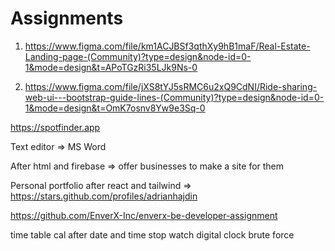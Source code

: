 # Assignments

1. https://www.figma.com/file/km1ACJBSf3qthXy9hB1maF/Real-Estate-Landing-page-(Community)?type=design&node-id=0-1&mode=design&t=APoTGzRi35LJk9Ns-0

1. https://www.figma.com/file/jXS8tYJ5sRMC6u2xQ9CdNI/Ride-sharing-web-ui---bootstrap-guide-lines-(Community)?type=design&node-id=0-1&mode=design&t=OmK7osnv8Yw9e3Sq-0

https://spotfinder.app

Text editor => MS Word

After html and firebase => offer businesses to make a site for them

Personal portfolio after react and tailwind => https://stars.github.com/profiles/adrianhajdin

https://github.com/EnverX-Inc/enverx-be-developer-assignment

time table cal after date and time
stop watch
digital clock
brute force

